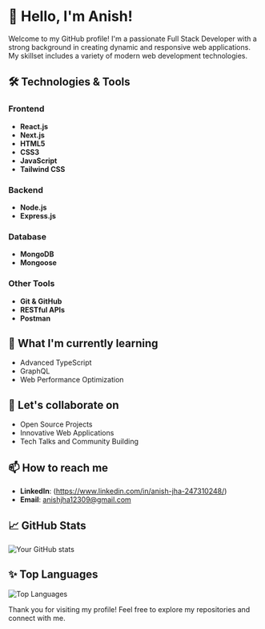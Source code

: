 # 👋 Hello, I'm Anish!

Welcome to my GitHub profile! I'm a passionate Full Stack Developer with a strong background in creating dynamic and responsive web applications. My skillset includes a variety of modern web development technologies.

## 🛠️ Technologies & Tools

### Frontend
- **React.js**
- **Next.js**
- **HTML5**
- **CSS3**
- **JavaScript**
- **Tailwind CSS**

### Backend
- **Node.js**
- **Express.js**

### Database
- **MongoDB**
- **Mongoose**

### Other Tools
- **Git & GitHub**
- **RESTful APIs**
- **Postman**

## 🌱 What I'm currently learning

- Advanced TypeScript
- GraphQL
- Web Performance Optimization
  

## 👯 Let's collaborate on

- Open Source Projects
- Innovative Web Applications
- Tech Talks and Community Building

## 📫 How to reach me

- **LinkedIn**: (https://www.linkedin.com/in/anish-jha-247310248/)
- **Email**: anishjha12309@gmail.com

## 📈 GitHub Stats

![Your GitHub stats](https://github-readme-stats.vercel.app/api?username=yourusername&show_icons=true&theme=radical)

## ✨ Top Languages

![Top Languages](https://github-readme-stats.vercel.app/api/top-langs/?username=yourusername&layout=compact&theme=radical)

Thank you for visiting my profile! Feel free to explore my repositories and connect with me.
